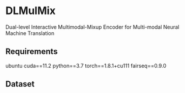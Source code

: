 # DLMulMix
 Dual-level Interactive Multimodal-Mixup Encoder for Multi-modal Neural Machine Translation
## Requirements
ubuntu
cuda==11.2
python==3.7
torch==1.8.1+cu111
fairseq==0.9.0

## Dataset
